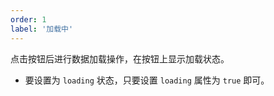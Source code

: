```yaml
---
order: 1
label: '加载中'
---
```


点击按钮后进行数据加载操作，在按钮上显示加载状态。

- 要设置为 `loading` 状态，只要设置 `loading` 属性为 `true` 即可。
